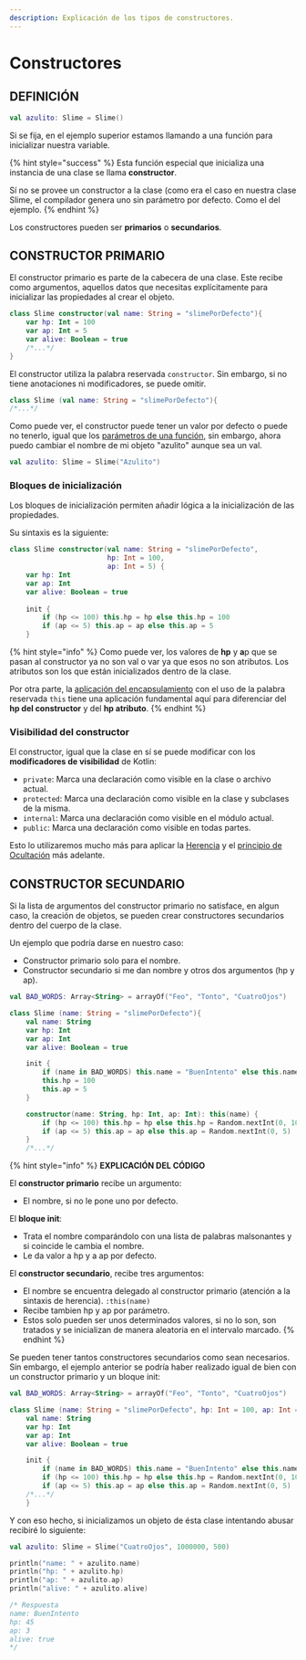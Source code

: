 ```yaml
---
description: Explicación de los tipos de constructores.
---
```


# Constructores

## DEFINICIÓN

```kotlin
val azulito: Slime = Slime() 
```

Si se fija, en el ejemplo superior estamos llamando a una función para inicializar nuestra variable.

{% hint style="success" %}
Esta función especial que inicializa una instancia de una clase se llama **constructor**.

Sí no se provee un constructor a la clase (como era el caso en nuestra clase Slime, el compilador genera uno sin parámetro por defecto. Como el del ejemplo.
{% endhint %}

Los constructores pueden ser **primarios** o **secundarios**.

## CONSTRUCTOR PRIMARIO

El constructor primario es parte de la cabecera de una clase. Este recibe como argumentos, aquellos datos que necesitas explícitamente para inicializar las propiedades al crear el objeto.

```kotlin
class Slime constructor(val name: String = "slimePorDefecto"){
    var hp: Int = 100
    var ap: Int = 5
    var alive: Boolean = true
    /*...*/
}
```

El constructor utiliza la palabra reservada `constructor`. Sin embargo, si no tiene anotaciones ni modificadores, se puede omitir.

```kotlin
class Slime (val name: String = "slimePorDefecto"){
/*...*/
```

Como puede ver, el constructor puede tener un valor por defecto o puede no tenerlo, igual que los [parámetros de una función](../programacion-funcional/tema-12.-funciones.md#parametros-con-valor-por-defecto), sin embargo, ahora puedo cambiar el nombre de mi objeto "azulito" aunque sea un val.

```kotlin
val azulito: Slime = Slime("Azulito")
```

### Bloques de inicialización

Los bloques de inicialización permiten añadir lógica a la inicialización de las propiedades.

Su sintaxis es la siguiente:

```kotlin
class Slime constructor(val name: String = "slimePorDefecto",
                        hp: Int = 100, 
                        ap: Int = 5) {
    var hp: Int
    var ap: Int
    var alive: Boolean = true
    
    init {
        if (hp <= 100) this.hp = hp else this.hp = 100
        if (ap <= 5) this.ap = ap else this.ap = 5
    }
```

{% hint style="info" %}
Como puede ver, los valores de **hp** y **a**p que se pasan al constructor ya no son val o var ya que esos no son atributos. Los atributos son los que están inicializados dentro de la clase.

Por otra parte, la [aplicación del encapsulamiento](teoria-poo.md#encapsulamiento) con el uso de la palabra reservada `this` tiene una aplicación fundamental aquí para diferenciar del **hp del constructor** y del **hp atributo**.
{% endhint %}

### Visibilidad del constructor

El constructor, igual que la clase en sí se puede modificar con los **modificadores de visibilidad** de Kotlin:

* `private`: Marca una declaración como visible en la clase o archivo actual.
* `protected`: Marca una declaración como visible en la clase y subclases de la misma.
* `internal`: Marca una declaración como visible en el módulo actual.
* `public`: Marca una declaración como visible en todas partes.

Esto lo utilizaremos mucho más para aplicar la [Herencia](teoria-poo.md#herencia) y el [principio de Ocultación](teoria-poo.md#principio-de-ocultacion) más adelante.

## CONSTRUCTOR SECUNDARIO

Si la lista de argumentos del constructor primario no satisface, en algun caso, la creación de objetos, se pueden crear constructores secundarios dentro del cuerpo de la clase.

Un ejemplo que podría darse en nuestro caso:

* Constructor primario solo para el nombre.
* Constructor secundario si me dan nombre y otros dos argumentos (hp y ap).

```kotlin
val BAD_WORDS: Array<String> = arrayOf("Feo", "Tonto", "CuatroOjos")

class Slime (name: String = "slimePorDefecto"){
    val name: String
    var hp: Int
    var ap: Int
    var alive: Boolean = true

    init {
        if (name in BAD_WORDS) this.name = "BuenIntento" else this.name = name
        this.hp = 100
        this.ap = 5
    }

    constructor(name: String, hp: Int, ap: Int): this(name) {
        if (hp <= 100) this.hp = hp else this.hp = Random.nextInt(0, 100)
        if (ap <= 5) this.ap = ap else this.ap = Random.nextInt(0, 5)
    }
    /*...*/
```

{% hint style="info" %}
**EXPLICACIÓN DEL CÓDIGO**

El **constructor primario** recibe un argumento:

* El nombre, si no le pone uno por defecto.

El **bloque init**:

* Trata el nombre comparándolo con una lista de palabras malsonantes y si coincide le cambia el nombre.
* Le da valor a hp y a ap por defecto.

El **constructor secundario**, recibe tres argumentos:

* El nombre se encuentra delegado al constructor primario (atención a la sintaxis de herencia). `:this(name)`
* Recibe tambien hp y ap por parámetro.
* Estos solo pueden ser unos determinados valores, si no lo son, son tratados y se inicializan de manera aleatoria en el intervalo marcado.
{% endhint %}

Se pueden tener tantos constructores secundarios como sean necesarios. Sin embargo, el ejemplo anterior se podría haber realizado igual de bien con un constructor primario y un bloque init:

```kotlin
val BAD_WORDS: Array<String> = arrayOf("Feo", "Tonto", "CuatroOjos")

class Slime (name: String = "slimePorDefecto", hp: Int = 100, ap: Int = 5){
    val name: String
    var hp: Int
    var ap: Int
    var alive: Boolean = true

    init {
        if (name in BAD_WORDS) this.name = "BuenIntento" else this.name = name
        if (hp <= 100) this.hp = hp else this.hp = Random.nextInt(0, 100)
        if (ap <= 5) this.ap = ap else this.ap = Random.nextInt(0, 5)
    /*...*/
    }
```

Y con eso hecho, si inicializamos un objeto de ésta clase intentando abusar recibiré lo siguiente:

```kotlin
val azulito: Slime = Slime("CuatroOjos", 1000000, 500)

println("name: " + azulito.name)
println("hp: " + azulito.hp)
println("ap: " + azulito.ap)
println("alive: " + azulito.alive)

/* Respuesta
name: BuenIntento
hp: 45
ap: 3
alive: true
*/
```

